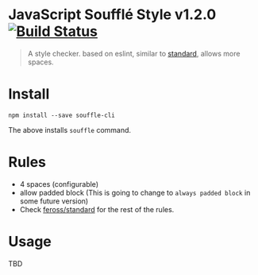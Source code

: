 # JavaScript Soufflé Style v1.2.0 [![Build Status](https://travis-ci.org/kt3k/souffle.svg)](https://travis-ci.org/kt3k/souffle)

> A style checker. based on eslint, similar to [standard](https://github.com/feross/standard), allows more spaces.

# Install

```
npm install --save souffle-cli
```

The above installs `souffle` command.

# Rules

- 4 spaces (configurable)
- allow padded block (This is going to change to `always padded block` in some future version)
- Check [feross/standard](https://github.com/feross/standard) for the rest of the rules.

# Usage

TBD
